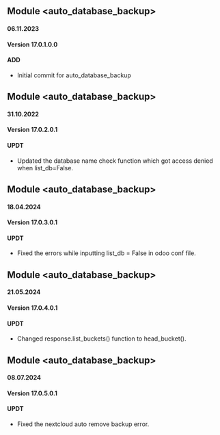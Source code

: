 ## Module <auto_database_backup>

#### 06.11.2023
#### Version 17.0.1.0.0
#### ADD

- Initial commit for auto_database_backup

## Module <auto_database_backup>

#### 31.10.2022
#### Version 17.0.2.0.1
#### UPDT

- Updated the database name check function which got access denied when list_db=False.

## Module <auto_database_backup>

#### 18.04.2024
#### Version 17.0.3.0.1
#### UPDT

- Fixed the errors while inputting list_db = False in odoo conf file.

## Module <auto_database_backup>

#### 21.05.2024
#### Version 17.0.4.0.1
#### UPDT

- Changed response.list_buckets() function to head_bucket().

## Module <auto_database_backup>

#### 08.07.2024
#### Version 17.0.5.0.1
#### UPDT

- Fixed the nextcloud auto remove backup error.
